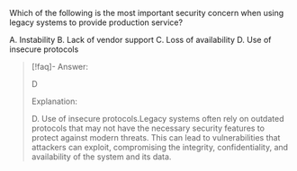 
Which of the following is the most important security concern when using legacy systems to provide production service? 

A. Instability 
B. Lack of vendor support 
C. Loss of availability 
D. Use of insecure protocols

> [!faq]- Answer: 
> 
> D 
> 
> Explanation: 
> 
> D. Use of insecure protocols.Legacy systems often rely on outdated protocols that may not have the necessary security features to protect against modern threats. This can lead to vulnerabilities that attackers can exploit, compromising the integrity, confidentiality, and availability of the system and its data.
